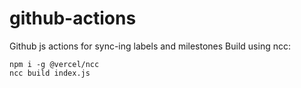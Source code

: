 # github-actions

Github js actions for sync-ing labels and milestones
Build using ncc:

```
npm i -g @vercel/ncc
ncc build index.js 
```
